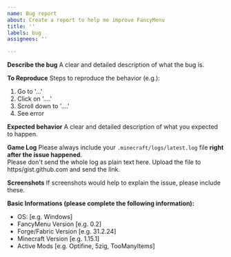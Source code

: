 ```yaml
---
name: Bug report
about: Create a report to help me improve FancyMenu
title: ''
labels: bug
assignees: ''

---
```


**Describe the bug**
A clear and detailed description of what the bug is.

**To Reproduce**
Steps to reproduce the behavior (e.g.):
1. Go to '...'
2. Click on '....'
3. Scroll down to '....'
4. See error

**Expected behavior**
A clear and detailed description of what you expected to happen.

**Game Log**
Please always include your `.minecraft/logs/latest.log` file **right after the issue happened**.<br>
Please don't send the whole log as plain text here. Upload the file to https/gist.github.com and send the link.

**Screenshots**
If screenshots would help to explain the issue, please include these.

**Basic Informations (please complete the following information):**
 - OS: [e.g. Windows]
 - FancyMenu Version [e.g. 0.2]
 - Forge/Fabric Version [e.g. 31.2.24]
 - Minecraft Version [e.g. 1.15.1]
 - Active Mods [e.g. Optifine, 5zig, TooManyItems]

